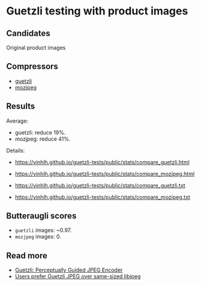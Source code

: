 # Guetzli testing with product images

## Candidates
Original product images

## Compressors
- [guetzli](https://github.com/google/guetzli)
- [mozjpeg](https://github.com/mozilla/mozjpeg)

## Results
Average:
- guetzli: reduce 19%.
- mozjpeg: reduce 41%.

Details:
- https://vinhlh.github.io/guetzli-tests/public/stats/compare_guetzli.html
- https://vinhlh.github.io/guetzli-tests/public/stats/compare_mozjpeg.html

- https://vinhlh.github.io/guetzli-tests/public/stats/compare_guetzli.txt
- https://vinhlh.github.io/guetzli-tests/public/stats/compare_mozjpeg.txt

## Butteraugli scores
- `guetzli` images: ~0.97.
- `mozjpeg` images: 0.

## Read more
- [Guetzli: Perceptually Guided JPEG Encoder](https://arxiv.org/pdf/1703.04421.pdf)
- [Users prefer Guetzli JPEG over same-sized libjpeg](https://arxiv.org/pdf/1703.04416.pdf)
